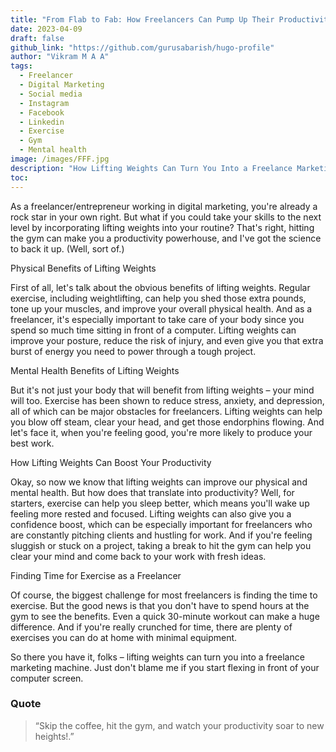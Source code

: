 ```yaml
---
title: "From Flab to Fab: How Freelancers Can Pump Up Their Productivity by Pumping Iron!"
date: 2023-04-09
draft: false
github_link: "https://github.com/gurusabarish/hugo-profile"
author: "Vikram M A A"
tags:
  - Freelancer
  - Digital Marketing
  - Social media
  - Instagram
  - Facebook
  - Linkedin
  - Exercise
  - Gym
  - Mental health
image: /images/FFF.jpg
description: "How Lifting Weights Can Turn You Into a Freelance Marketing Machine."
toc: 
---
```


<!--more-->



As a freelancer/entrepreneur working in digital marketing, you're already a rock star in your own right. But what if you could take your skills to the next level by incorporating lifting weights into your routine? That's right, hitting the gym can make you a productivity powerhouse, and I've got the science to back it up. (Well, sort of.)

Physical Benefits of Lifting Weights

First of all, let's talk about the obvious benefits of lifting weights. Regular exercise, including weightlifting, can help you shed those extra pounds, tone up your muscles, and improve your overall physical health. And as a freelancer, it's especially important to take care of your body since you spend so much time sitting in front of a computer. Lifting weights can improve your posture, reduce the risk of injury, and even give you that extra burst of energy you need to power through a tough project.

Mental Health Benefits of Lifting Weights

But it's not just your body that will benefit from lifting weights – your mind will too. Exercise has been shown to reduce stress, anxiety, and depression, all of which can be major obstacles for freelancers. Lifting weights can help you blow off steam, clear your head, and get those endorphins flowing. And let's face it, when you're feeling good, you're more likely to produce your best work.

How Lifting Weights Can Boost Your Productivity

Okay, so now we know that lifting weights can improve our physical and mental health. But how does that translate into productivity? Well, for starters, exercise can help you sleep better, which means you'll wake up feeling more rested and focused. Lifting weights can also give you a confidence boost, which can be especially important for freelancers who are constantly pitching clients and hustling for work. And if you're feeling sluggish or stuck on a project, taking a break to hit the gym can help you clear your mind and come back to your work with fresh ideas.

Finding Time for Exercise as a Freelancer

Of course, the biggest challenge for most freelancers is finding the time to exercise. But the good news is that you don't have to spend hours at the gym to see the benefits. Even a quick 30-minute workout can make a huge difference. And if you're really crunched for time, there are plenty of exercises you can do at home with minimal equipment.

So there you have it, folks – lifting weights can turn you into a freelance marketing machine. Just don't blame me if you start flexing in front of your computer screen.





### Quote


> “Skip the coffee, hit the gym, and watch your productivity soar to new heights!.”</p>


